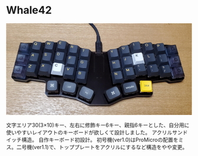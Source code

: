 # Whale42
![Whale42](../images/Whale42.jpg)

文字エリア30(3×10)キー、左右に修飾キー6キー、親指6キーとした、自分用に使いやすいレイアウトのキーボードが欲しくて設計しました。
アクリルサンドイッチ構造。
自作キーボード初設計。
初号機(ver1.0)はProMicroの配置をミス。二号機(ver1.1)で、トッププレートをアクリルにするなど構造をやや変更。
